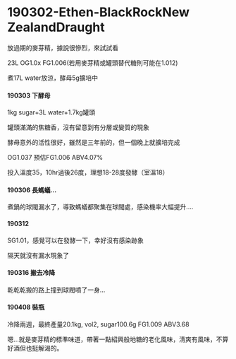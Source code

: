 # 190302-Ethen-BlackRockNew ZealandDraught

放過期的麥芽精，據說很慘烈，來試試看

23L OG1.0x FG1.006(若用麥芽精或罐頭替代糖則可能在1.012) 

煮17L water放涼，酵母5g擴培中

#### 190303 下酵母

1kg sugar+3L water+1.7kg罐頭

罐頭滿滿的焦糖香，沒有留意到有分層或變質的現象

酵母意外的活性很好，雖然是三年前的，但一個晚上就擴培完成

OG1.037 預估FG1.006 ABV4.07%

投入溫度35，10hr過後26度，理想18-28度發酵（室溫18）

#### 190306 長螞蟻...

煮鍋的球閥漏水了，導致螞蟻都聚集在球閥處，感染機率大幅提升....

#### 190312 

SG1.01，感覺可以在發酵一下，幸好沒有感染跡象

隔天就沒有漏水現象了

#### 190316 搬去冷降

乾乾乾搬的路上撞到球閥噴了一身...

#### 190408 裝瓶

冷降兩週，最終產量20.1kg, vol2, sugar100.6g FG1.009 ABV3.68

嗯...就是麥芽精的標準味道，帶著一點紹興般地糖的老化風味，清爽有風味，不算好酒但也挺解渴的。
